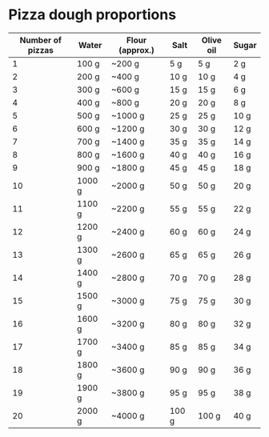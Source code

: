 # Pizza dough proportions

| Number of pizzas | Water  | Flour (approx.) | Salt  | Olive oil | Sugar |
|------------------|--------|-----------------|-------|-----------|-------|
| 1                | 100 g  | ~200 g          | 5 g   | 5 g       | 2 g   |
| 2                | 200 g  | ~400 g          | 10 g  | 10 g      | 4 g   |
| 3                | 300 g  | ~600 g          | 15 g  | 15 g      | 6 g   |
| 4                | 400 g  | ~800 g          | 20 g  | 20 g      | 8 g   |
| 5                | 500 g  | ~1000 g         | 25 g  | 25 g      | 10 g  |
| 6                | 600 g  | ~1200 g         | 30 g  | 30 g      | 12 g  |
| 7                | 700 g  | ~1400 g         | 35 g  | 35 g      | 14 g  |
| 8                | 800 g  | ~1600 g         | 40 g  | 40 g      | 16 g  |
| 9                | 900 g  | ~1800 g         | 45 g  | 45 g      | 18 g  |
| 10               | 1000 g | ~2000 g         | 50 g  | 50 g      | 20 g  |
| 11               | 1100 g | ~2200 g         | 55 g  | 55 g      | 22 g  |
| 12               | 1200 g | ~2400 g         | 60 g  | 60 g      | 24 g  |
| 13               | 1300 g | ~2600 g         | 65 g  | 65 g      | 26 g  |
| 14               | 1400 g | ~2800 g         | 70 g  | 70 g      | 28 g  |
| 15               | 1500 g | ~3000 g         | 75 g  | 75 g      | 30 g  |
| 16               | 1600 g | ~3200 g         | 80 g  | 80 g      | 32 g  |
| 17               | 1700 g | ~3400 g         | 85 g  | 85 g      | 34 g  |
| 18               | 1800 g | ~3600 g         | 90 g  | 90 g      | 36 g  |
| 19               | 1900 g | ~3800 g         | 95 g  | 95 g      | 38 g  |
| 20               | 2000 g | ~4000 g         | 100 g | 100 g     | 40 g  |